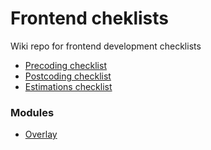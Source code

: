 # Frontend cheklists
Wiki repo for frontend development checklists

- [Precoding checklist](precoding.md)
- [Postcoding checklist](postcoding.md)
- [Estimations checklist](estimations.md)

### Modules
- [Overlay](components/overlay.md)
